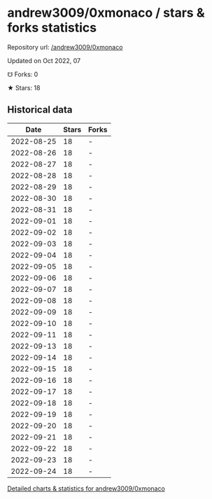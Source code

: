 # andrew3009/0xmonaco / stars & forks statistics

Repository url: [/andrew3009/0xmonaco](https://github.com/andrew3009/0xmonaco)

Updated on Oct 2022, 07

☋ Forks: 0

★ Stars: 18

## Historical data
| Date | Stars | Forks |
|------|-------|-------|
| 2022-08-25 | 18 | - | 
| 2022-08-26 | 18 | - | 
| 2022-08-27 | 18 | - | 
| 2022-08-28 | 18 | - | 
| 2022-08-29 | 18 | - | 
| 2022-08-30 | 18 | - | 
| 2022-08-31 | 18 | - | 
| 2022-09-01 | 18 | - | 
| 2022-09-02 | 18 | - | 
| 2022-09-03 | 18 | - | 
| 2022-09-04 | 18 | - | 
| 2022-09-05 | 18 | - | 
| 2022-09-06 | 18 | - | 
| 2022-09-07 | 18 | - | 
| 2022-09-08 | 18 | - | 
| 2022-09-09 | 18 | - | 
| 2022-09-10 | 18 | - | 
| 2022-09-11 | 18 | - | 
| 2022-09-13 | 18 | - | 
| 2022-09-14 | 18 | - | 
| 2022-09-15 | 18 | - | 
| 2022-09-16 | 18 | - | 
| 2022-09-17 | 18 | - | 
| 2022-09-18 | 18 | - | 
| 2022-09-19 | 18 | - | 
| 2022-09-20 | 18 | - | 
| 2022-09-21 | 18 | - | 
| 2022-09-22 | 18 | - | 
| 2022-09-23 | 18 | - | 
| 2022-09-24 | 18 | - | 


[Detailed charts & statistics for andrew3009/0xmonaco](https://reviewgithub.com/rep/andrew3009/0xmonaco)
